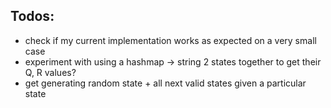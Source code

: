 ## Todos:
* check if my current implementation works as expected on a very small case
* experiment with using a hashmap -> string 2 states together to get their Q, R values?
* get generating random state + all next valid states given a particular state